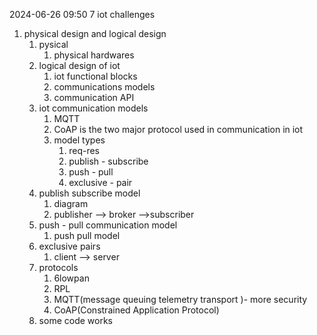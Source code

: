 2024-06-26 09:50
7 iot challenges
1. physical design and logical design
	1. pysical 
		1. physical hardwares
	2. logical design of iot
		1. iot functional blocks
		2. communications models
		3. communication API
	3. iot communication models
		1. MQTT
		2. CoAP is the two major protocol used in communication in iot
		3. model types
			1. req-res
			2. publish - subscribe
			3. push - pull
			4. exclusive - pair
	4. publish subscribe model
		1. diagram
		2. publisher --> broker -->subscriber
	5. push - pull communication model
		1. push pull model
	6. exclusive pairs
		1. client --> server
	7. protocols
		1. 6lowpan
		2. RPL
		3. MQTT(message queuing telemetry transport )- more security
		4. CoAP(Constrained Application Protocol)
	8. some code works